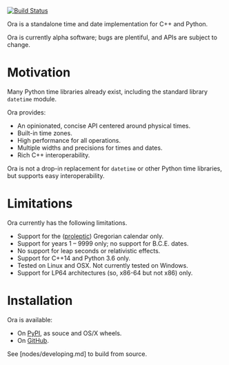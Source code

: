 [![Build Status](https://travis-ci.org/alexhsamuel/ora.svg?branch=master)](https://travis-ci.org/alexhsamuel/ora)

Ora is a standalone time and date implementation for C++ and Python.

Ora is currently alpha software; bugs are plentiful, and APIs are subject to
change.


# Motivation

Many Python time libraries already exist, including the standard library
`datetime` module.  

Ora provides:
- An opinionated, concise API centered around physical times.
- Built-in time zones.
- High performance for all operations.
- Multiple widths and precisions for times and dates.
- Rich C++ interoperability.

Ora is not a drop-in replacement for `datetime` or other Python time libraries,
but supports easy interoperability.


# Limitations

Ora currently has the following limitations.

- Support for the
  ([proleptic](https://en.wikipedia.org/wiki/Proleptic_Gregorian_calendar))
  Gregorian calendar only.
- Support for years 1 &ndash; 9999 only; no support for B.C.E. dates.
- No support for leap seconds or relativistic effects.
- Support for C++14 and Python 3.6 only.
- Tested on Linux and OSX.  Not currently tested on Windows.
- Support for LP64 architectures (so, x86-64 but not x86) only.


# Installation

Ora is available:
- On [PyPI](https://pypi.python.org/pypi/ora), as souce and OS/X wheels.
- On [GitHub](https://github.com/alexhsamuel/ora).

See [nodes/developing.md] to build from source.

